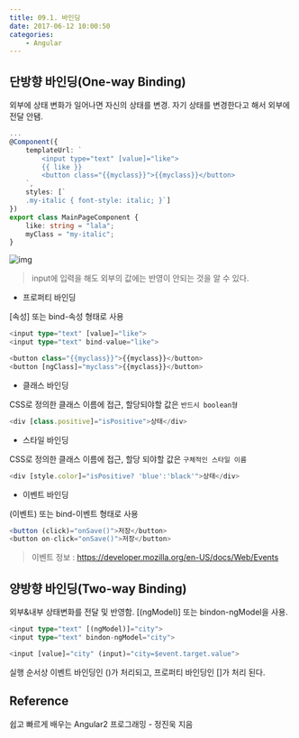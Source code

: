 ```yaml
---
title: 09.1. 바인딩
date: 2017-06-12 10:00:50
categories:
    - Angular
---
```


## 단방향 바인딩(One-way Binding)

외부에 상태 변화가 일어나면 자신의 상태를 변경. 자기 상태를 변경한다고 해서 외부에 전달 안됌.

````typescript
...
@Component({
    templateUrl: `
		<input type="text" [value]="like">
		{{ like }}
		<button class="{{myclass}}">{{myclass}}</button>
	`,
    styles: [`
	.my-italic { font-style: italic; }`]
})
export class MainPageComponent {
    like: string = "lala";
    myClass = "my-italic";
}
````

![img](http://i.imgur.com/dyuaa0U.png)

> input에 입력을 해도 외부의 값에는 반영이 안되는 것을 알 수 있다.

- 프로퍼티 바인딩

[속성] 또는 bind-속성 형태로 사용

````typescript
<input type="text" [value]="like">
<input type="text" bind-value="like">

<button class="{{myclass}}">{{myclass}}</button>
<button [ngClass]="myclass">{{myclass}}</button>
````

- 클래스 바인딩

CSS로 정의한 클래스 이름에 접근, 할당되야할 값은 `반드시 boolean형`

````typescript
<div [class.positive]="isPositive">상태</div>
````

- 스타일 바인딩

CSS로 정의한 클래스 이름에 접근, 할당 되야할 값은 `구체적인 스타일 이름`

````typescript
<div [style.color]="isPositive? 'blue':'black'">상태</div>
````

- 이벤트 바인딩

(이벤트) 또는 bind-이벤트 형태로 사용

````typescript
<button (click)="onSave()">저장</button>
<button on-click="onSave()">저장</button>
````

> 이벤트 정보 : https://developer.mozilla.org/en-US/docs/Web/Events



## 양방향 바인딩(Two-way Binding)

외부&내부 상태변화를 전달 및 반영함. [(ngModel)] 또는 bindon-ngModel을 사용.

````typescript
<input type="text" [(ngModel)]="city">
<input type="text" bindon-ngModel="city">

<input [value]="city" (input)="city=$event.target.value">
````

실행 순서상 이벤트 바인딩인 ()가 처리되고, 프로퍼티 바인딩인 []가 처리 된다.



## Reference 

쉽고 빠르게 배우는 Angular2 프로그래밍 - 정진욱 지음